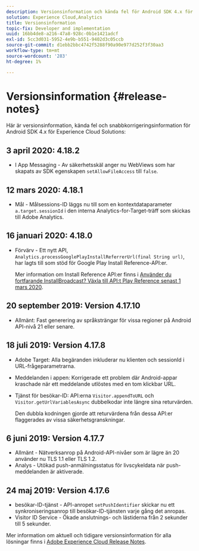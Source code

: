 ```yaml
---
description: Versionsinformation och kända fel för Android SDK 4.x för Experience Cloud Solutions.
solution: Experience Cloud,Analytics
title: Versionsinformation
topic-fix: Developer and implementation
uuid: 16bb4de8-a216-47a8-928c-0b1e1421adcf
exl-id: 5cc3d031-5952-4e9b-b551-9402d3c05ccb
source-git-commit: d1ebb2bbc4742f5288f90a90e977d252f3f30aa3
workflow-type: tm+mt
source-wordcount: '283'
ht-degree: 1%

---
```


# Versionsinformation {#release-notes}

Här är versionsinformation, kända fel och snabbkorrigeringsinformation för Android SDK 4.x för Experience Cloud Solutions:

## 3 april 2020: 4.18.2

* I App Messaging - Av säkerhetsskäl anger nu WebViews som har skapats av SDK egenskapen `setAllowFileAccess` till `false`.

## 12 mars 2020: 4.18.1

* Mål - Målsessions-ID läggs nu till som en kontextdataparameter `a.target.sessionId` i den interna Analytics-for-Target-träff som skickas till Adobe Analytics.

## 16 januari 2020: 4.18.0

* Förvärv - Ett nytt API, `Analytics.processGooglePlayInstallReferrerUrl(final String url)`, har lagts till som stöd för Google Play Install Reference-API:er.

   Mer information om Install Reference API:er finns i [Använder du fortfarande InstallBroadcast? Växla till API:t Play Reference senast 1 mars 2020](https://android-developers.googleblog.com/2019/11/still-using-installbroadcast-switch-to.html).

## 20 september 2019: Version 4.17.10

* Allmänt: Fast generering av språksträngar för vissa regioner på Android API-nivå 21 eller senare.

## 18 juli 2019: Version 4.17.8

* Adobe Target: Alla begäranden inkluderar nu klienten och sessionId i URL-frågeparametrarna.
* Meddelanden i appen: Korrigerade ett problem där Android-appar kraschade när ett meddelande utlöstes med en tom klickbar URL.
* Tjänst för besökar-ID: API:erna `Visitor.appendToURL` och `Visitor.getUrlVariablesAsync` dubbelkodar inte längre sina returvärden.

   Den dubbla kodningen gjorde att returvärdena från dessa API:er flaggerades av vissa säkerhetsgranskningar.

## 6 juni 2019: Version 4.17.7

* Allmänt - Nätverksanrop på Android-API-nivåer som är lägre än 20 använder nu TLS 1.1 eller TLS 1.2.
* Analys - Utökad push-anmälningsstatus för livscykeldata när push-meddelanden är aktiverade.

## 24 maj 2019: Version 4.17.6

* besökar-ID-tjänst - API-anropet `setPushIdentifier` skickar nu ett synkroniseringsanrop till besökar-ID-tjänsten varje gång det anropas.
* Visitor ID Service - Ökade anslutnings- och lästiderna från 2 sekunder till 5 sekunder.

Mer information om aktuell och tidigare versionsinformation för alla lösningar finns i [Adobe Experience Cloud Release Notes](https://experienceleague.adobe.com/docs/release-notes/experience-cloud/current.html).
